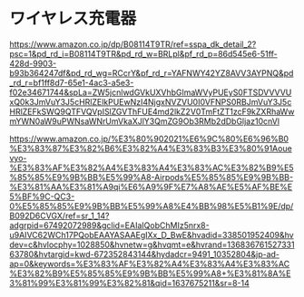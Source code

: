 # ワイヤレス充電器
https://www.amazon.co.jp/dp/B08114T9TR/ref=sspa_dk_detail_2?psc=1&pd_rd_i=B08114T9TR&pd_rd_w=BRLpl&pf_rd_p=86d545e6-51ff-428d-9903-b93b364247df&pd_rd_wg=RCcrY&pf_rd_r=YAFNWY42YZ8AVV3AYPNQ&pd_rd_r=bf1ff8d7-65e1-4ac3-a5e3-f02e34671744&spLa=ZW5jcnlwdGVkUXVhbGlmaWVyPUEyS0FTSDVVVVUxQ0k3JmVuY3J5cHRlZElkPUEwNzI4NjgxNVZVU0I0VFNPS0RBJmVuY3J5cHRlZEFkSWQ9QTFVQVpISlZGVThFUE4md2lkZ2V0TmFtZT1zcF9kZXRhaWwmYWN0aW9uPWNsaWNrUmVkaXJlY3QmZG9Ob3RMb2dDbGljaz10cnVl


https://www.amazon.co.jp/%E3%80%902021%E6%9C%80%E6%96%B0%E3%83%87%E3%82%B6%E3%82%A4%E3%83%B3%E3%80%91Aouevyo-%E3%83%AF%E3%82%A4%E3%83%A4%E3%83%AC%E3%82%B9%E5%85%85%E9%9B%BB%E5%99%A8-Airpods%E5%85%85%E9%9B%BB-%E3%81%AA%E3%81%A9qi%E6%A9%9F%E7%A8%AE%E5%AF%BE%E5%BF%9C-QC3-0%E5%85%85%E9%9B%BB%E5%99%A8%E4%BB%98%E5%B1%9E/dp/B092D6CVGX/ref=sr_1_14?adgrpid=67492072989&gclid=EAIaIQobChMIz5nrx8-u9AIVC62WCh17PQobEAAYASAAEgIXx_D_BwE&hvadid=338501952409&hvdev=c&hvlocphy=1028850&hvnetw=g&hvqmt=e&hvrand=13683676152733163780&hvtargid=kwd-672352843144&hydadcr=9491_10352804&jp-ad-ap=0&keywords=%E3%83%AF%E3%82%A4%E3%83%A4%E3%83%AC%E3%82%B9%E5%85%85%E9%9B%BB%E5%99%A8+%E3%81%8A%E3%81%99%E3%81%99%E3%82%81&qid=1637675211&sr=8-14
